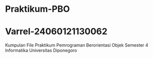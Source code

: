 # Praktikum-PBO
# Varrel-24060121130062
Kumpulan File Praktikum Pemrograman Berorientasi Objek Semester 4 Informatika Universitas Diponegoro
